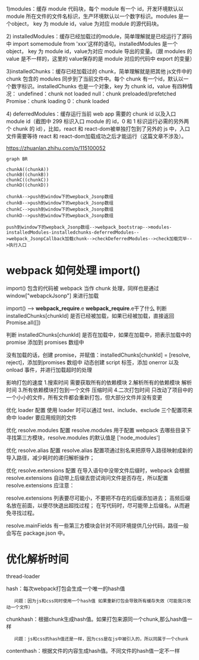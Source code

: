 ​1)modules​：缓存 ​module​ 代码块，每个 ​module​ 有一个 ​id​，开发环境默认以 ​module​ 所在文件的文件名标识，生产环境默认以一个数字标识。​modules​ 是一个 ​object​， ​key​ 为 ​module id​，​value​ 为对应 ​module​ 的源代码块。

​2) installedModules​：缓存已经加载过的 ​module​，简单理解就是已经运行了源码中 ​import somemodule from 'xxx'​ 这样的语句。​installedModules​ 是一个 ​object​， ​key​ 为 ​module id​，​value​ 为对应 ​module​ 导出的变量。（跟 ​modules​ 的 ​value​ 是不一样的，这里的 ​value​ 保存的是 ​module​ 对应的代码中 ​export​ 的变量）

​3)installedChunks​：缓存已经加载过的 ​chunk​，简单理解就是把其他 ​js​ 文件中的 ​chunk​ 包含的 ​modules​ 同步到了当前文件中。每个 ​chunk​ 有一个 ​id​，默认以一个数字标识。​installedChunks​ 也是一个对象，​key​ 为 ​chunk id​，​value​ 有四种情况：
undefined：chunk not loaded
null：chunk preloaded/prefetched
Promise：chunk loading
0：chunk loaded

​4) deferredModules​：缓存运行当前 ​web app​ 需要的 ​chunk id​ 以及入口 ​module id​（截图中 299 标识入口 ​module​ 的 ​id​，0 和 1 标识运行必需的另外两个 ​chunk​ 的 ​id​），比如，​react​ 和 ​react-dom​ 被单独打包到了另外的 ​js​ 中，入口文件需要等待 ​react​ 和 ​react-dom​ 加载成功之后才能运行（这篇文章不涉及）。

<a href="https://zhuanlan.zhihu.com/p/115100052">https://zhuanlan.zhihu.com/p/115100052</a>

```mermaid
graph BR

chunkA((chunkA))
chunkB((chunkB))
chunkC((chunkC))
chunkD((chunkD))

chunkA-->push到window下的wepback_Jsonp数组
chunkB-->push到window下的wepback_Jsonp数组
chunkC-->push到window下的wepback_Jsonp数组
chunkD-->push到window下的wepback_Jsonp数组

push到window下的wepback_Jsonp数组-->webpack_bootstrap-->modules-installedModules-installedchunks-deferredModules-->webpack_JsonpCallback加载chunk-->checkDeferredModules-->check加载完毕-->执行入口

```

# webpack 如何处理 import()
import() 包含的代码被 webpack 当作 chunk 处理，同样也是通过 window["webapckJsonp"] 来进行加载

import() --> __webpack_require__.e
__webpack_require__.e干了什么 
判断 installedChunks[chunkId] 是否已经被加载，如果已经被加载，直接返回 Promise.all([])

判断 installedChunks[chunkId] 是否在加载中，如果在加载中，把表示加载中的 promise 添加到 promises 数组中

没有加载的话，创建 promise，并赋值：installedChunks[chunkId] = [resolve, reject]，添加到promises 数组中
动态创建 script 标签，添加 onerror 以及 onload 事件，并进行加载超时的处理

影响打包的速度
1.搜索时间 需要获取所有的依赖模块
2.解析所有的依赖模块 解析时间
3.所有依赖模块打包到一个文件 压缩时间
4.二次打包时间 只改动了项目中的一个小小的文件，所有文件都会重新打包，但大部分文件并没有变更

优化 loader 配置
使用 loader 时可以通过 test、include、exclude 三个配置项来命中 loader 要应用规则的文件

优化 resolve.modules 配置
resolve.modules 用于配置 webpack 去哪些目录下寻找第三方模块，resolve.modules 的默认值是 ['node_modules']

优化 resolve.alias 配置
resolve.alias 配置项通过别名来把原导入路径映射成新的导入路径，减少耗时的递归解析操作；

优化 resolve.extensions 配置
在导入语句中没带文件后缀时，webpack 会根据 resolve.extensions 自动带上后缀去尝试询问文件是否存在，所以配置 resolve.extensions 应注意：

resolve.extensions 列表要尽可能小，不要把不存在的后缀添加进去；
高频后缀名放在前面，以便尽快退出超找过程；
在写代码时，尽可能带上后缀名，从而避免寻找过程。

resolve.mainFields 
有一些第三方模块会针对不同环境提供几分代码，路径一般会写在 package.json 中。

# 优化解析时间
thread-loader


hash：每次webpack打包会生成一个唯一的hash值

       问题：因为js和css同时使用一个hash值 如果重新打包会导致所有缓存失效（可能我只改动一个文件）

chunkhash：根据chunk生成hash值。如果打包来源同一个chunk,那么hash值一样

       问题：js和css的hash值还是一样，因为css是在js中被引入的，所以同属于一个chunk

contenthash：根据文件的内容生成hash值。不同文件的hash值一定不一样